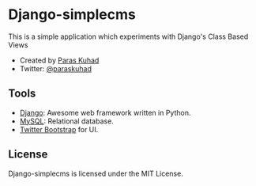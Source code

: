 # Django-simplecms
This is a simple application which experiments with Django's Class Based Views
 * Created by [Paras Kuhad](http://pacificparas.org) 
 * Twitter: [@paraskuhad](http://twitter.com/paraskuhad)

## Tools

 * [Django](http://www.djangoproject.com): Awesome web framework written in Python.
 * [MySQL](http://www.postgresql.com): Relational database.
 * [Twitter Bootstrap](http://twitter.github.io/bootstrap/) for UI.


## License

Django-simplecms is licensed under the MIT License.
